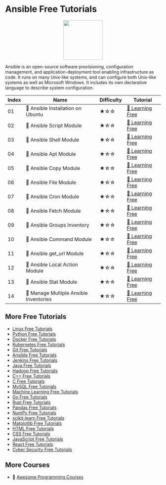 # Ansible Free Tutorials

<div align="center">
<img width="128px" src="https://file.labex.io/path/PBjrCC7U2Koq.png">
</div>

Ansible is an open-source software provisioning, configuration management, and application-deployment tool enabling infrastructure as code. It runs on many Unix-like systems, and can configure both Unix-like systems as well as Microsoft Windows. It includes its own declarative language to describe system configuration.

|   Index | Name                                   | Difficulty   | Tutorial                                                                                  |
|---------|----------------------------------------|--------------|-------------------------------------------------------------------------------------------|
|      01 | 📖 Ansible Installation on Ubuntu      | ★☆☆          | [🔗 Learning Free](https://labex.io/tutorials/ansible-installation-on-ubuntu-67172)       |
|      02 | 📖 Ansible Script Module               | ★☆☆          | [🔗 Learning Free](https://labex.io/tutorials/ansible-script-module-289411)               |
|      03 | 📖 Ansible Shell Module                | ★☆☆          | [🔗 Learning Free](https://labex.io/tutorials/ansible-shell-module-289409)                |
|      04 | 📖 Ansible Apt Module                  | ★☆☆          | [🔗 Learning Free](https://labex.io/tutorials/ansible-apt-module-289651)                  |
|      05 | 📖 Ansible Copy Module                 | ★☆☆          | [🔗 Learning Free](https://labex.io/tutorials/ansible-copy-module-289653)                 |
|      06 | 📖 Ansible File Module                 | ★☆☆          | [🔗 Learning Free](https://labex.io/tutorials/ansible-file-module-289654)                 |
|      07 | 📖 Ansible Cron Module                 | ★☆☆          | [🔗 Learning Free](https://labex.io/tutorials/ansible-cron-module-290157)                 |
|      08 | 📖 Ansible Fetch Module                | ★☆☆          | [🔗 Learning Free](https://labex.io/tutorials/ansible-fetch-module-290159)                |
|      09 | 📖 Ansible Groups Inventory            | ★☆☆          | [🔗 Learning Free](https://labex.io/tutorials/ansible-groups-inventory-290160)            |
|      10 | 📖 Ansible Command Module              | ★☆☆          | [🔗 Learning Free](https://labex.io/tutorials/ansible-command-module-290161)              |
|      11 | 📖 Ansible get_url Module              | ★☆☆          | [🔗 Learning Free](https://labex.io/tutorials/ansible-get-url-module-290188)              |
|      12 | 📖 Ansible Local Action Module         | ★☆☆          | [🔗 Learning Free](https://labex.io/tutorials/ansible-local-action-module-290189)         |
|      13 | 📖 Ansible Stat Module                 | ★☆☆          | [🔗 Learning Free](https://labex.io/tutorials/ansible-stat-module-290192)                 |
|      14 | 📖 Manage Multiple Ansible Inventories | ★☆☆          | [🔗 Learning Free](https://labex.io/tutorials/manage-multiple-ansible-inventories-290193) |

## More Free Tutorials

- [Linux Free Tutorials](https://github.com/labex-labs/linux-free-tutorials)
- [Python Free Tutorials](https://github.com/labex-labs/python-free-tutorials)
- [Docker Free Tutorials](https://github.com/labex-labs/docker-free-tutorials)
- [Kubernetes Free Tutorials](https://github.com/labex-labs/kubernetes-free-tutorials)
- [Git Free Tutorials](https://github.com/labex-labs/git-free-tutorials)
- [Ansible Free Tutorials](https://github.com/labex-labs/ansible-free-tutorials)
- [Jenkins Free Tutorials](https://github.com/labex-labs/jenkins-free-tutorials)
- [Java Free Tutorials](https://github.com/labex-labs/java-free-tutorials)
- [Hadoop Free Tutorials](https://github.com/labex-labs/hadoop-free-tutorials)
- [C++ Free Tutorials](https://github.com/labex-labs/cpp-free-tutorials)
- [C Free Tutorials](https://github.com/labex-labs/c-free-tutorials)
- [MySQL Free Tutorials](https://github.com/labex-labs/mysql-free-tutorials)
- [Machine Learning Free Tutorials](https://github.com/labex-labs/ml-free-tutorials)
- [Go Free Tutorials](https://github.com/labex-labs/go-free-tutorials)
- [Rust Free Tutorials](https://github.com/labex-labs/rust-free-tutorials)
- [Pandas Free Tutorials](https://github.com/labex-labs/pandas-free-tutorials)
- [NumPy Free Tutorials](https://github.com/labex-labs/numpy-free-tutorials)
- [scikit-learn Free Tutorials](https://github.com/labex-labs/sklearn-free-tutorials)
- [Matplotlib Free Tutorials](https://github.com/labex-labs/matplotlib-free-tutorials)
- [HTML Free Tutorials](https://github.com/labex-labs/html-free-tutorials)
- [CSS Free Tutorials](https://github.com/labex-labs/css-free-tutorials)
- [JavaScript Free Tutorials](https://github.com/labex-labs/javascript-free-tutorials)
- [React Free Tutorials](https://github.com/labex-labs/react-free-tutorials)
- [Cyber Security Free Tutorials](https://github.com/labex-labs/cysec-free-tutorials)


## More Courses

- 🔗 [Awesome Programming Courses](https://github.com/labex-labs/awesome-programming-courses)

